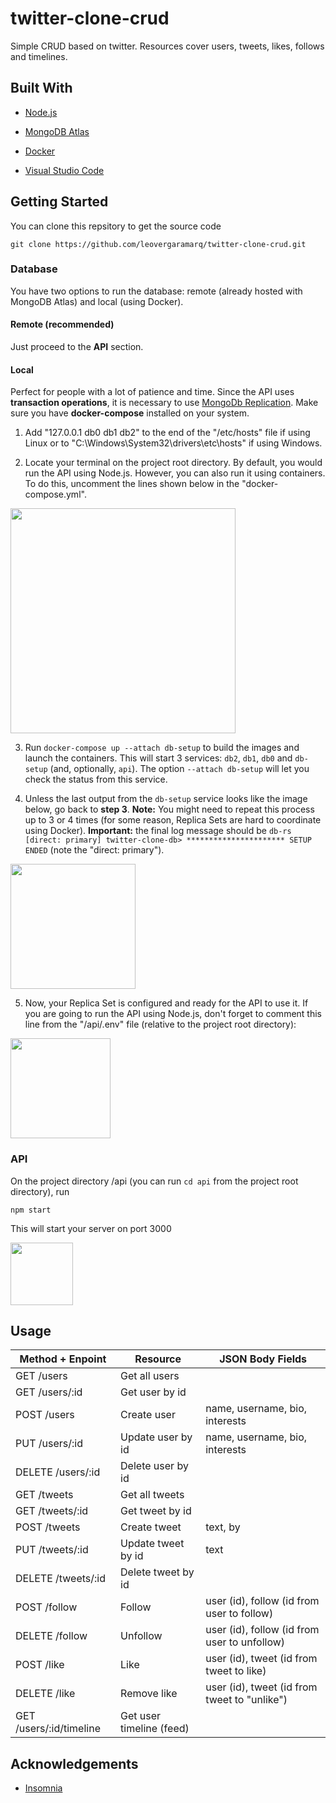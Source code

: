 # twitter-clone-crud

Simple CRUD based on twitter. Resources cover users, tweets, likes, follows and timelines.

## Built With
 - [Node.js](https://nodejs.org/es/)

 - [MongoDB Atlas](https://www.mongodb.com/es/atlas)

 - [Docker](https://www.docker.com)

 - [Visual Studio Code](https://code.visualstudio.com)

## Getting Started
You can clone this repsitory to get the source code

    git clone https://github.com/leovergaramarq/twitter-clone-crud.git

### Database

You have two options to run the database: remote (already hosted with MongoDB Atlas) and local (using Docker).

#### Remote (recommended)

Just proceed to the **API** section.

#### Local

Perfect for people with a lot of patience and time. Since the API uses **transaction operations**, it is necessary to use [MongoDb Replication](https://www.mongodb.com/docs/manual/replication/). Make sure you have **docker-compose** installed on your system.

1. Add "127.0.0.1 db0 db1 db2" to the end of the "/etc/hosts" file if using Linux or to "C:\Windows\System32\drivers\etc\hosts" if using Windows.

2. Locate your terminal on the project root directory. By default, you would run the API using Node.js. However, you can also run it using containers. To do this, uncomment the lines shown below in the "docker-compose.yml".

<img src="https://user-images.githubusercontent.com/73978713/200111535-cdeb0dcd-eb2f-42d2-9f7a-86a4f3199f68.png" height="360">

3. Run `docker-compose up --attach db-setup` to build the images and launch the containers. This will start 3 services: `db2`, `db1`, `db0` and `db-setup` (and, optionally, `api`). The option `--attach db-setup` will let you check the status from this service.

4. Unless the last output from the `db-setup` service looks like the image below, go back to **step 3**. **Note:** You might need to repeat this process up to 3 or 4 times (for some reason, Replica Sets are hard to coordinate using Docker). **Important:** the final log message should be `db-rs [direct: primary] twitter-clone-db> ********************** SETUP ENDED` (note the "direct: primary").

<img src="https://user-images.githubusercontent.com/73978713/200113157-600d4f2b-853a-47d1-b4f2-0c08024064f3.png" height="200">

5. Now, your Replica Set is configured and ready for the API to use it. If you are going to run the API using Node.js, don't forget to comment this line from the "/api/.env" file (relative to the project root directory):

<img src="https://user-images.githubusercontent.com/73978713/200113534-2d632385-a205-4064-96da-14914b11ad9d.png" height="160">

### API

On the project directory /api (you can run `cd api` from the project root directory), run

    npm start

This will start your server on port 3000

<img src="https://user-images.githubusercontent.com/73978713/200113735-7a8cd64d-c293-40a0-b0e0-93ecdfa41d73.png" height="100">

## Usage
|Method + Enpoint|Resource|JSON Body Fields|
|--|--|--|
|GET /users|Get all users||
|GET /users/:id|Get user by id||
|POST /users|Create user|name, username, bio, interests|
|PUT /users/:id|Update user by id|name, username, bio, interests|
|DELETE /users/:id|Delete user by id||
|GET /tweets|Get all tweets||
|GET /tweets/:id|Get tweet by id||
|POST /tweets|Create tweet|text, by|
|PUT /tweets/:id|Update tweet by id|text|
|DELETE /tweets/:id|Delete tweet by id||
|POST /follow|Follow|user (id), follow (id from user to follow)|
|DELETE /follow|Unfollow|user (id), follow (id from user to unfollow)|
|POST /like|Like|user (id), tweet (id from tweet to like)|
|DELETE /like|Remove like|user (id), tweet (id from tweet to "unlike")|
|GET /users/:id/timeline|Get user timeline (feed)||

## Acknowledgements

 - [Insomnia](https://insomnia.rest)
